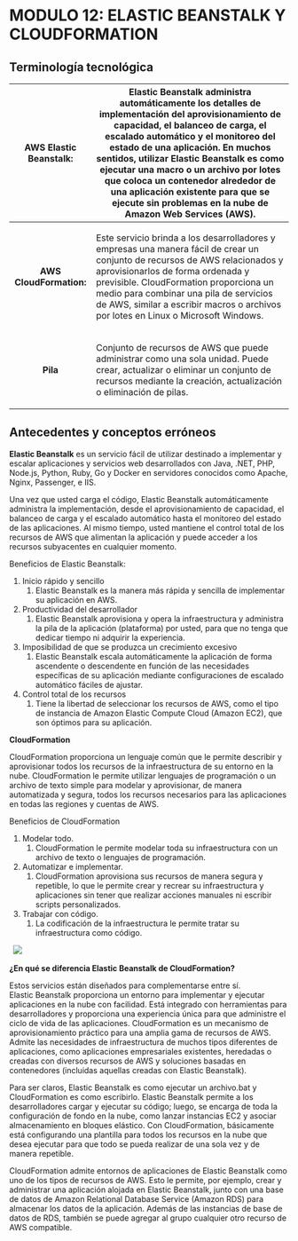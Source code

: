 # ﻿**MODULO 12: ELASTIC BEANSTALK Y CLOUDFORMATION**

## **Terminología tecnológica**

|**AWS Elastic Beanstalk:**|Elastic Beanstalk administra automáticamente los detalles de implementación del aprovisionamiento de capacidad, el balanceo de carga, el escalado automático y el monitoreo del estado de una aplicación. En muchos sentidos, utilizar Elastic Beanstalk es como ejecutar una macro o un archivo por lotes que coloca un contenedor alrededor de una aplicación existente para que se ejecute sin problemas en la nube de Amazon Web Services (AWS).|
| :-: | - |
|**AWS CloudFormation:**|<p>Este servicio brinda a los desarrolladores y empresas una manera fácil de crear un conjunto de recursos de AWS relacionados y aprovisionarlos de forma ordenada y previsible. CloudFormation proporciona un medio para combinar una pila de servicios de AWS, similar a escribir macros o archivos por lotes en Linux o Microsoft Windows.</p><p></p>|
|**Pila**|<p>Conjunto de recursos de AWS que puede administrar como una sola unidad. Puede crear, actualizar o eliminar un conjunto de recursos mediante la creación, actualización o eliminación de pilas.</p><p></p>|

## **Antecedentes y conceptos erróneos**

**Elastic Beanstalk** es un servicio fácil de utilizar destinado a implementar y escalar aplicaciones y servicios web desarrollados con Java, .NET, PHP, Node.js, Python, Ruby, Go y Docker en servidores conocidos como Apache, Nginx, Passenger, e IIS.

Una vez que usted carga el código, Elastic Beanstalk automáticamente administra la implementación, desde el aprovisionamiento de capacidad, el balanceo de carga y el escalado automático hasta el monitoreo del estado de las aplicaciones. Al mismo tiempo, usted mantiene el control total de los recursos de AWS que alimentan la aplicación y puede acceder a los recursos subyacentes en cualquier momento.

Beneficios de Elastic Beanstalk:

1. Inicio rápido y sencillo
   1. Elastic Beanstalk es la manera más rápida y sencilla de implementar su aplicación en AWS.
1. Productividad del desarrollador
   1. Elastic Beanstalk aprovisiona y opera la infraestructura y administra la pila de la aplicación (plataforma) por usted, para que no tenga que dedicar tiempo ni adquirir la experiencia.
1. Imposibilidad de que se produzca un crecimiento excesivo
   1. Elastic Beanstalk escala automáticamente la aplicación de forma ascendente o descendente en función de las necesidades específicas de su aplicación mediante configuraciones de escalado automático fáciles de ajustar.
1. Control total de los recursos
   1. Tiene la libertad de seleccionar los recursos de AWS, como el tipo de instancia de Amazon Elastic Compute Cloud (Amazon EC2), que son óptimos para su aplicación.

**CloudFormation**

CloudFormation proporciona un lenguaje común que le permite describir y aprovisionar todos los recursos de la infraestructura de su entorno en la nube. CloudFormation le permite utilizar lenguajes de programación o un archivo de texto simple para modelar y aprovisionar, de manera automatizada y segura, todos los recursos necesarios para las aplicaciones en todas las regiones y cuentas de AWS.

Beneficios de CloudFormation

1. Modelar todo.
   1. CloudFormation le permite modelar toda su infraestructura con un archivo de texto o lenguajes de programación.
1. Automatizar e implementar.
   1. CloudFormation aprovisiona sus recursos de manera segura y repetible, lo que le permite crear y recrear su infraestructura y aplicaciones sin tener que realizar acciones manuales ni escribir scripts personalizados.
1. Trabajar con código.
   1. La codificación de la infraestructura le permite tratar su infraestructura como código.

` `![](Aspose.Words.6090d161-e4f2-4535-827e-76149ecd6994.001.png)

**¿En qué se diferencia Elastic Beanstalk de CloudFormation?**

Estos servicios están diseñados para complementarse entre sí. Elastic Beanstalk proporciona un entorno para implementar y ejecutar aplicaciones en la nube con facilidad. Está integrado con herramientas para desarrolladores y proporciona una experiencia única para que administre el ciclo de vida de las aplicaciones. CloudFormation es un mecanismo de aprovisionamiento práctico para una amplia gama de recursos de AWS. Admite las necesidades de infraestructura de muchos tipos diferentes de aplicaciones, como aplicaciones empresariales existentes, heredadas o creadas con diversos recursos de AWS y soluciones basadas en contenedores (incluidas aquellas creadas con Elastic Beanstalk).

Para ser claros, Elastic Beanstalk es como ejecutar un archivo.bat y CloudFormation es como escribirlo. Elastic Beanstalk permite a los desarrolladores cargar y ejecutar su código; luego, se encarga de toda la configuración de fondo en la nube, como lanzar instancias EC2 y asociar almacenamiento en bloques elástico. Con CloudFormation, básicamente está configurando una plantilla para todos los recursos en la nube que desea ejecutar para que todo se pueda realizar de una sola vez y de manera repetible.

CloudFormation admite entornos de aplicaciones de Elastic Beanstalk como uno de los tipos de recursos de AWS. Esto le permite, por ejemplo, crear y administrar una aplicación alojada en Elastic Beanstalk, junto con una base de datos de Amazon Relational Database Service (Amazon RDS) para almacenar los datos de la aplicación. Además de las instancias de base de datos de RDS, también se puede agregar al grupo cualquier otro recurso de AWS compatible.

